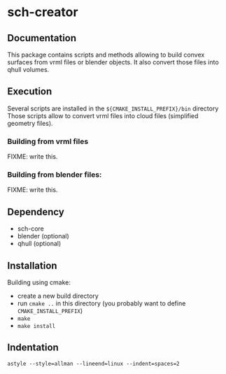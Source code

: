 sch-creator
===========

Documentation
-------------

This package contains scripts and methods allowing to build convex surfaces 
from vrml files or blender objects.
It also convert those files into qhull volumes.

Execution
---------

Several scripts are installed in the `${CMAKE_INSTALL_PREFIX}/bin` directory
Those scripts allow to convert vrml files into cloud files (simplified geometry
files).

### Building from vrml files

FIXME: write this.

### Building from blender files:

FIXME: write this.

Dependency
----------

* sch-core
* blender (optional)
* qhull (optional)

Installation
------------

Building using cmake:
- create a new build directory
- run `cmake ..` in this directory 
  (you probably want to define `CMAKE_INSTALL_PREFIX`)
- `make`
- `make install`

Indentation
-----------

    astyle --style=allman --lineend=linux --indent=spaces=2
